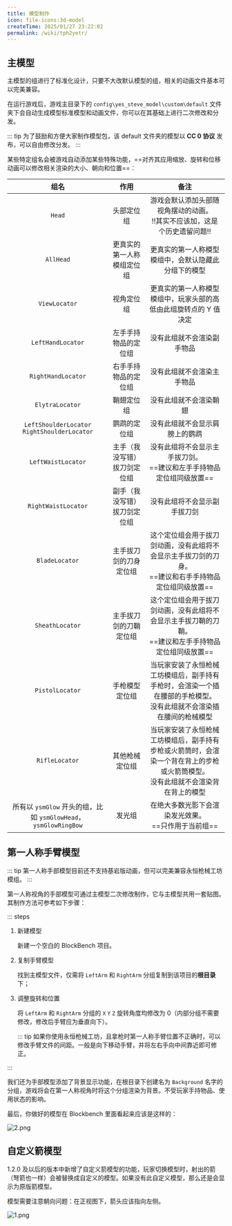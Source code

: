 ```yaml
---
title: 模型制作
icon: file-icons:3d-model
createTime: 2025/01/27 23:22:02
permalink: /wiki/tph2yetr/
---
```


## 主模型

主模型的组进行了标准化设计，只要不大改默认模型的组，相关的动画文件基本可以完美兼容。

在运行游戏后，游戏主目录下的 `config\yes_steve_model\custom\default` 文件夹下会自动生成模型标准模型和动画文件，你可以在其基础上进行二次修改和分发。

::: tip
为了鼓励和方便大家制作模型包，该 default 文件夹的模型以 **CC 0 协议** 发布，可以自由修改分发。
:::

某些特定组名会被游戏自动添加某些特殊功能，==对齐其应用缩放、旋转和位移动画可以修改相关渲染的大小、朝向和位置==：

|                             组名                             |             作用             |                             备注                             |
| :----------------------------------------------------------: | :--------------------------: | :----------------------------------------------------------: |
|                            `Head`                            |          头部定位组          | 游戏会默认添加头部随视角摆动的动画。<br> !!其实不应该加，这是个历史遗留问题!! |
|                          `AllHead`                           |  更真实的第一人称模组定位组  |     更真实的第一人称模型模组中，会默认隐藏此分组下的模型     |
|                        `ViewLocator`                         |          视角定位组          | 更真实的第一人称模型模组中，玩家头部的高低由此组旋转点的 Y 值决定 |
|                      `LeftHandLocator`                       |     左手手持物品的定位组     |                  没有此组就不会渲染副手物品                  |
|                      `RightHandLocator`                      |     右手手持物品的定位组     |                  没有此组就不会渲染主手物品                  |
|                       `ElytraLocator`                        |          鞘翅定位组          |                    没有此组就不会渲染鞘翅                    |
|         `LeftShoulderLocator` `RightShoulderLocator`         |         鹦鹉的定位组         |                没有此组就不会显示肩膀上的鹦鹉                |
|                      `LeftWaistLocator`                      | 主手（我没写错）拔刀剑定位组 | 没有此组将不会显示主手拔刀剑。<br/>==建议和左手手持物品定位组同级放置== |
|                     `RightWaistLocator`                      | 副手（我没写错）拔刀剑定位组 |                 没有此组将不会显示副手拔刀剑                 |
|                        `BladeLocator`                        |    主手拔刀剑的刀身定位组    | 这个定位组会用于拔刀剑动画，没有此组将不会显示主手拔刀剑的刀身。<br>==建议和右手手持物品定位组同级放置== |
|                       `SheathLocator`                        |    主手拔刀剑的刀鞘定位组    | 这个定位组会用于拔刀剑动画，没有此组将不会显示主手拔刀鞘的刀鞘。<br>==建议和左手手持物品定位组同级放置== |
|                       `PistolLocator`                        |        手枪模型定位组        | 当玩家安装了永恒枪械工坊模组后，副手持有手枪时，会渲染一个插在腰部的手枪模型。<br/>没有此组就不会渲染插在腰间的枪械模型 |
|                        `RifleLocator`                        |        其他枪械定位组        | 当玩家安装了永恒枪械工坊模组后，副手持有步枪或火箭筒时，会渲染一个背在背上的步枪或火箭筒模型。<br/>没有此组就不会渲染背在背上的模型 |
| 所有以 `ysmGlow` 开头的组，比如 `ysmGlowHead`，`ysmGlowRingBow` |            发光组            |   在绝大多数光影下会渲染发光效果。<br/>==只作用于当前组==    |

<ImageCard
image="https://s2.loli.net/2023/06/25/OQY3GPnWrHCBpzw.png"
title="添加光影后的发光效果"
href="/"
/>

## 第一人称手臂模型

::: tip
第一人称手部模型目前还不支持基岩版动画，但可以完美兼容永恒枪械工坊模组。
:::

第一人称视角的手部模型可通过主模型二次修改制作，它与主模型共用一套贴图。其制作方法可参考如下步骤：

::: steps

1. 新建模型

   新建一个空白的 BlockBench 项目。

1. 复制手臂模型

   找到主模型文件，仅需将 `LeftArm` 和 `RightArm` 分组复制到该项目的**根目录**下；


1. 调整旋转和位置

   将 `LeftArm` 和 `RightArm` 分组的 `X` `Y` `Z` 旋转角度均修改为 0（内部分组不需要修改，修改后手臂应为垂直向下）。

   ::: tip
   如果你使用永恒枪械工坊，且拿枪时第一人称手臂位置不正确时，可以修改手臂文件的间距。一般是向下移动手臂，并将左右手向中间靠近即可修正。

:::

我们还为手部模型添加了背景显示功能，在根目录下创建名为 `Background` 名字的分组，游戏将会在第一人称视角时将这个分组渲染为背景。不受玩家手持物品、使用状态的影响。

最后，你做好的模型在 Blockbench 里面看起来应该是这样的：

![2.png](https://s2.loli.net/2023/02/11/yLC1siW2aFvStXE.png)

## 自定义箭模型

1.2.0 及以后的版本中新增了自定义箭模型的功能，玩家切换模型时，射出的箭（弩箭也一样）会被替换成自定义的模型。如果没有此自定义模型，那么还是会显示为原版箭模型。

模型需要注意朝向问题：在正视图下，箭头应该指向左侧。

![1.png](https://s2.loli.net/2025/01/28/5cCrIML7kpTRBW8.png)